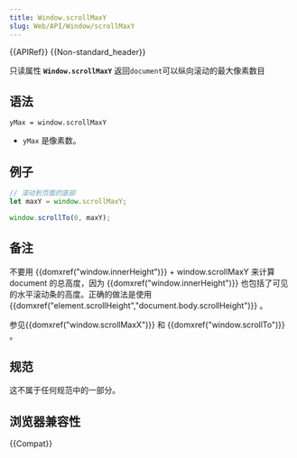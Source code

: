 ```yaml
---
title: Window.scrollMaxY
slug: Web/API/Window/scrollMaxY
---
```


{{APIRef}} {{Non-standard_header}}

只读属性 **`Window.scrollMaxY`** 返回`document`可以纵向滚动的最大像素数目

## 语法

```plain
yMax = window.scrollMaxY
```

- `yMax` 是像素数。

## 例子

```js
// 滚动到页面的底部
let maxY = window.scrollMaxY;

window.scrollTo(0, maxY);
```

## 备注

不要用 {{domxref("window.innerHeight")}} + window\.scrollMaxY 来计算 document 的总高度，因为 {{domxref("window.innerHeight")}} 也包括了可见的水平滚动条的高度。正确的做法是使用 {{domxref("element.scrollHeight","document.body.scrollHeight")}} 。

参见{{domxref("window.scrollMaxX")}} 和 {{domxref("window.scrollTo")}} 。

## 规范

这不属于任何规范中的一部分。

## 浏览器兼容性

{{Compat}}
